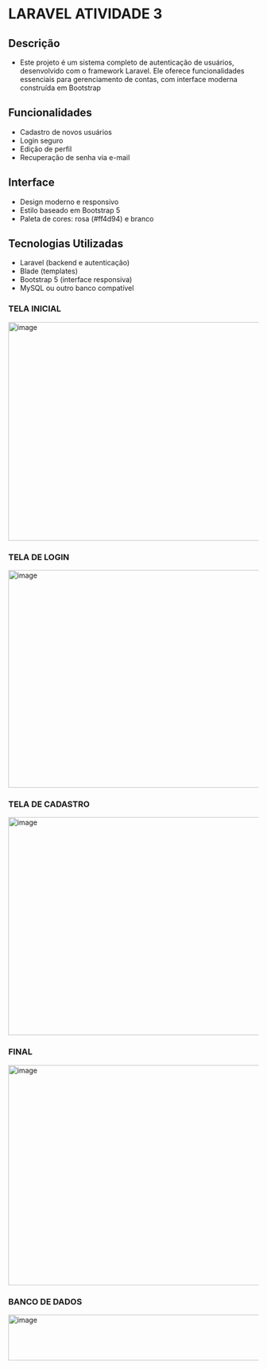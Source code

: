 # LARAVEL ATIVIDADE 3 

## Descrição
- Este projeto é um sistema completo de autenticação de usuários, desenvolvido com o framework Laravel. Ele oferece funcionalidades essenciais para gerenciamento de contas, com interface moderna construída em Bootstrap

## Funcionalidades
- Cadastro de novos usuários
- Login seguro
- Edição de perfil
- Recuperação de senha via e-mail


## Interface
- Design moderno e responsivo
- Estilo baseado em Bootstrap 5
- Paleta de cores: rosa (#ff4d94) e branco

## Tecnologias Utilizadas
- Laravel (backend e autenticação)
- Blade (templates)
- Bootstrap 5 (interface responsiva)
- MySQL ou outro banco compatível

### TELA INICIAL 
<img width="959" height="439" alt="image" src="https://github.com/user-attachments/assets/28a3bdec-3443-43eb-a646-8c8e05185767" />

### TELA DE LOGIN
<img width="957" height="437" alt="image" src="https://github.com/user-attachments/assets/7a811aa9-2c0b-4e70-888b-aeeff6051970" />

### TELA DE CADASTRO 
<img width="959" height="438" alt="image" src="https://github.com/user-attachments/assets/768a5417-560b-481c-8d48-f289edbd7a4f" />

### FINAL
<img width="954" height="442" alt="image" src="https://github.com/user-attachments/assets/d78af28b-17df-4618-b9c6-97cc33a46277" />

### BANCO DE DADOS 
<img width="578" height="92" alt="image" src="https://github.com/user-attachments/assets/2a9d9e2b-72a3-4cf3-8c0f-bc0e838325b1" />





